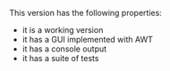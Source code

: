 This version has the following properties:
- it is a working version
- it has a GUI implemented with AWT
- it has a console output
- it has a suite of tests

